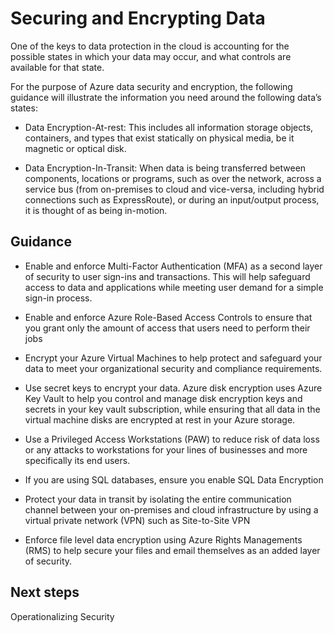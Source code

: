 # Securing and Encrypting Data
One of the keys to data protection in the cloud is accounting for the possible states in which your data may occur, and what controls are available for that state.  


For the purpose of Azure data security and encryption, the following guidance will illustrate the information you need around the following data’s states: 
 

- Data Encryption-At-rest: This includes all information storage objects, containers, and types that exist statically on physical media, be it magnetic or optical disk. 

- Data Encryption-In-Transit: When data is being transferred between components, locations or programs, such as over the network, across a service bus (from on-premises to cloud and vice-versa, including hybrid connections such as ExpressRoute), or during an input/output process, it is thought of as being in-motion. 



## Guidance 

- Enable and enforce Multi-Factor Authentication (MFA) as a second layer of security to user sign-ins and transactions. This will help safeguard access to data and applications while meeting user demand for a simple sign-in process. 

- Enable and enforce Azure Role-Based Access Controls to ensure that you grant only the amount of access that users need to perform their jobs 

- Encrypt your Azure Virtual Machines to help protect and safeguard your data to meet your organizational security and compliance requirements.  

- Use secret keys to encrypt your data. Azure disk encryption uses Azure Key Vault to help you control and manage disk encryption keys and secrets in your key vault subscription, while ensuring that all data in the virtual machine disks are encrypted at rest in your Azure storage. 

- Use a Privileged Access Workstations (PAW) to reduce risk of data loss or any attacks to workstations for your lines of businesses and more specifically its end users. 

- If you are using SQL databases, ensure you enable SQL Data Encryption 

- Protect your data in transit by isolating the entire communication channel between your on-premises and cloud infrastructure by using a virtual private network (VPN) such as Site-to-Site VPN 

- Enforce file level data encryption using Azure Rights Managements (RMS) to help secure your files and email themselves as an added layer of security. 



## Next steps 
Operationalizing Security 
